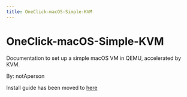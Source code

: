 ```yaml
---
title: OneClick-macOS-Simple-KVM
--- 
```


# OneClick-macOS-Simple-KVM
Documentation to set up a simple macOS VM in QEMU, accelerated by KVM.

By: notAperson

Install guide has been moved to [here](https://notaperson535.github.io/OneClick-macOS-Simple-KVM/)
